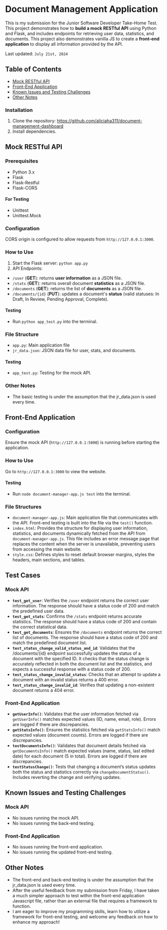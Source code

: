 # Document Management  Application
This is my submission for the Junior Software Developer Take-Home Test. This project demonstrates how to **build a mock RESTful API** using Python and Flask, and includes endpoints for retrieving user data, statistics, and documents. This project also demonstrates vanilla JS to create a **front-end application** to display all information provided by the API.

Last updated: `July 21st, 2024`

## Table of Contents
* [Mock RESTful API](#mock-restful-api)
* [Front-End Application](#front-end-application)
* [Known Issues and Testing Challenges](#testing-challenges)
* [Other Notes](#other-notes)

### Installation
1. Clone the repository: https://github.com/aliciaha311/document-management-dashboard
2. Install dependencies.

## Mock RESTful API
### Prerequisites
- Python 3.x
- Flask
- Flask-Restful
- Flask-CORS
#### For Testing
- Unittest
- Unittest.Mock

### Configuration
CORS origin is configured to allow requests from `http://127.0.0.1:3000`.

### How to Use
1. Start the Flask server: `python app.py`
2. API Endpoints:
- `/user` (**GET**): returns **user information** as a JSON file.
- `/stats` (**GET**): returns overall document **statistics** as a JSON file.
- `/documents` (**GET**): returns the list of **documents** as a JSON file.
- `/documents/{id}` (**PUT**): updates a document's **status** (valid statuses: In Draft, In Review, Pending Approval, Complete).
#### Testing
- Run `python app_test.py` into the terminal.

### File Structure
- `app.py`: Main application file
- `jr_data.json`: JSON data file for user, stats, and documents.
#### Testing
- `app_test.py`: Testing for the mock API.

### Other Notes
- The basic testing is under the assumption that the jr_data.json is used every time.

## Front-End Application
### Configuration
Ensure the mock API (`http://127.0.0.1:5000`) is running before starting the application.

### How to Use
Go to `http://127.0.0.1:3000` to view the website.
#### Testing
- Run `node document-manager-app.js test` into the terminal.

### File Structures
- `document-manager-app.js`: Main application file that communicates with the API. Front-end testing is built into the file via the `test()` function.
- `index.html`: Provides the structure for displaying user information, statistics, and documents dynamically fetched from the API from `document-manager-app.js`. This file includes an error message page that replaces the content when the server is unavailable, preventing users from accessing the main website.
- `style.css`:  Defines styles to reset default browser margins, styles the headers, main sections, and tables.

## Test Cases

### Mock API
- **`test_get_user`**: Verifies the `/user` endpoint returns the correct user information. The response should have a status code of 200 and match the predefined user data.
- **`test_get_stats`**: Confirms the `/stats` endpoint returns accurate statistics. The response should have a status code of 200 and contain the correct statistical data.
- **`test_get_documents`**: Ensures the `/documents` endpoint returns the correct list of documents. The response should have a status code of 200 and match the predefined document list.
- **`test_status_change_valid_status_and_id`**: Validates that the /documents/{id} endpoint successfully updates the status of a document with the specified ID. It checks that the status change is accurately reflected in both the document list and the statistics, and expects a successful response with a status code of 200.
- **`test_status_change_invalid_status`**: Checks that an attempt to update a document with an invalid status returns a 400 error.
- **`test_status_change_invalid_id`**: Verifies that updating a non-existent document returns a 404 error.

### Front-End Application
- **`getUserInfo()`**: Validates that the user information fetched via `getUserInfo()` matches expected values (ID, name, email, role). Errors are logged if there are discrepancies.
- **`getStatsInfo()`**: Ensures the statistics fetched via `getStatsInfo()` match expected values (document counts). Errors are logged if there are discrepancies.
- **`testDocumentsInfo()`**: Validates that document details fetched via `getDocumentsInfo()` match expected values (name, status, last edited date) for each document (5 in total). Errors are logged if there are discrepancies.
- **`testStatusChange()`**: Tests that changing a document’s status updates both the status and statistics correctly via `changeDocumentStatus()`. Includes reverting the change and verifying updates.

## Known Issues and Testing Challenges
### Mock API
- No issues running the mock API.
- No issues running the back-end testing.

### Front-End Application
- No issues running the front-end application.
- No issues running the updated front-end testing.

## Other Notes
- The front-end and back-end testing is under the assumption that the jr_data.json is used every time.
- After the useful feedback from my submission from Friday, I have taken a much simpler approach to test within the front-end application Javascript file, rather than an external file that requires a framework to function.
- I am eager to improve my programming skills, learn how to utilize a framework for front-end testing, and welcome any feedback on how to enhance my approach!